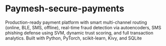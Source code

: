 # Paymesh-secure-payments
Production-ready payment platform with smart multi-channel routing (online, BLE, SMS, offline), real-time fraud detection via autoencoders, SMS phishing defense using SVM, dynamic trust scoring, and full transaction analytics. Built with Python, PyTorch, scikit-learn, Kivy, and SQLite
